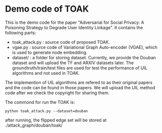 # Demo code of TOAK

This is the demo code for the paper "Adversarial for Social Privacy: A Poisoning Strategy to Degrade User Identity Linkage". It contains the following parts:

* toak_attack.py : source code of proposed TOAK.
* vgae.py : source code of Variational Graph Auto-encoder (VGAE), which is used to generate node embedding.
* dataset/ : a folder for storing dataset. Currently, we provide the Douban dataset and will upload the TF and ARXIV datasets later. The groundtruth/train/test files are used for test the performance of UIL algorithms and not used in TOAK. 

The implemention of UIL algorithms are refered to as their original papers and the code can be found in those papers. We will upload the UIL method code after we check the copyright for sharing them.

The commond for run the TOAK is:

```
python toak_attack.py --dataset=douban  
```


after running, the flipped edge set will be stored at ./attack_graph/douban/toak/
